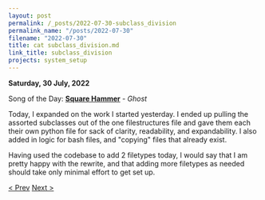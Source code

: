 ```yaml
---
layout: post
permalink: /_posts/2022-07-30-subclass_division
permalink_name: "/posts/2022-07-30"
filename: "2022-07-30"
title: cat subclass_division.md
link_title: subclass_division
projects: system_setup
---
```

**Saturday, 30 July, 2022**

Song of the Day: [**Square Hammer**]() - *Ghost*

Today, I expanded on the work I started yesterday. I ended up pulling the assorted subclasses out of the one filestructures file and gave them each their own python file for sack of clarity, readability, and expandability. I also added in logic for bash files, and "copying" files that already exist.

Having used the codebase to add 2 filetypes today, I would say that I am pretty happy with the rewrite, and that adding more filetypes as needed should take only minimal effort to get set up.

[< Prev](/_posts/2022-07-29-factory_rework)    [Next >](/_posts/2022-08-01-jsc_day_35)
